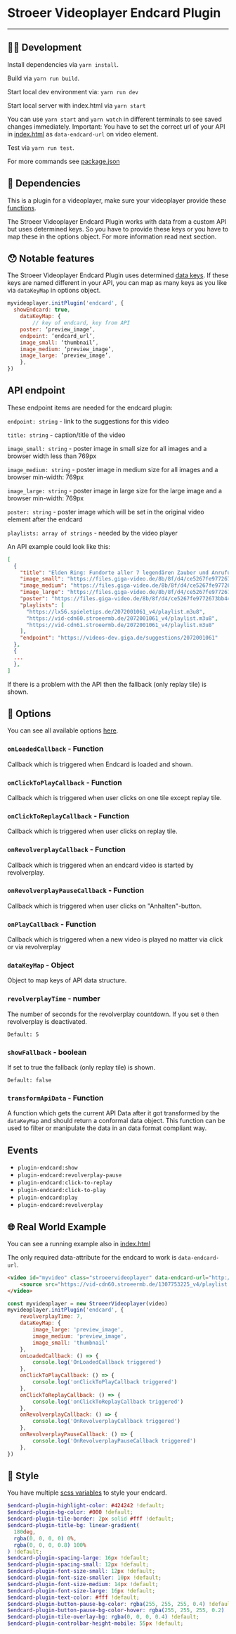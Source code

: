 # Stroeer Videoplayer Endcard Plugin

---

## 🧑‍💻 Development

Install dependencies via `yarn install`.

Build via `yarn run build`.

Start local dev environment via: `yarn run dev`

Start local server with index.html via `yarn start`

You can use `yarn start` and `yarn watch` in different terminals to see saved changes immediately.
Important: You have to set the correct url of your API in [index.html](https://github.com/stroeer/stroeer-videoplayer-plugin-endcard/blob/main/dev/index.html#L32) as `data-endcard-url` on video element.

Test via `yarn run test`.

For more commands see [package.json](https://github.com/stroeer/stroeer-videoplayer-plugin-endcard/blob/main/package.json#L9)

## 👾 Dependencies
This is a plugin for a videoplayer, make sure your videoplayer provide these [functions](https://github.com/stroeer/stroeer-videoplayer-plugin-endcard/blob/main/types/types.d.ts#L11).



The Stroeer Videoplayer Endcard Plugin works with data from a custom API but uses determined keys. So you have to provide these keys or you have to map these in the options object. For more information read next section.

## 😯 Notable features
The Stroeer Videoplayer Endcard Plugin uses determined [data keys](https://github.com/stroeer/stroeer-videoplayer-plugin-endcard/blob/main/types/types.d.ts#L1). If these keys are named different in your API, you can map as many keys as you like via `dataKeyMap` in options object.

```javascript
myvideoplayer.initPlugin('endcard', {
  showEndcard: true,
	dataKeyMap: {
		// key of endcard, key from API
    poster: ‘preview_image’,
    endpoint: ‘endcard_url’,
    image_small: ‘thumbnail’,
    image_medium: ‘preview_image’,
    image_large: ‘preview_image’,
	},
})
```

## API endpoint
These endpoint items are needed for the endcard plugin:

`endpoint: string` - link to the suggestions for this video

`title: string` - caption/title of the video

`image_small: string` - poster image in small size for all images and a browser width less than 769px

`image_medium: string` - poster image in medium size for all images and a browser min-width: 769px

`image_large: string` - poster image in large size for the large image and a browser min-width: 769px

`poster: string` - poster image which will be set in the original video element after the endcard

`playlists: array of strings` - needed by the video player

An API example could look like this: 
```json
[
  {
    "title": "Elden Ring: Fundorte aller 7 legendären Zauber und Anrufungen",
    "image_small": "https://files.giga-video.de/8b/8f/d4/ce5267fe9772673bb448ea25f9_ciAyNDYgMTM4AzhmYzJmNzZiNGFm.jpg",
    "image_medium": "https://files.giga-video.de/8b/8f/d4/ce5267fe9772673bb448ea25f9_ciAyNDYgMTM4AzhmYzJmNzZiNGFm.jpg",
    "image_large": "https://files.giga-video.de/8b/8f/d4/ce5267fe9772673bb448ea25f9_ciAyNDYgMTM4AzhmYzJmNzZiNGFm.jpg",
    "poster": "https://files.giga-video.de/8b/8f/d4/ce5267fe9772673bb448ea25f9_AzhmYzJmNzZiNGFm.jpg",
    "playlists": [
      "https://lx56.spieletips.de/2072001061_v4/playlist.m3u8",
      "https://vid-cdn60.stroeermb.de/2072001061_v4/playlist.m3u8",
      "https://vid-cdn61.stroeermb.de/2072001061_v4/playlist.m3u8"
    ],
    "endpoint": "https://videos-dev.giga.de/suggestions/2072001061"
  },
  {
  ...
  },
]
```

If there is a problem with the API then the fallback (only replay tile) is shown.

## 🔌 Options

You can see all available options [here](https://github.com/stroeer/stroeer-videoplayer-plugin-endcard/blob/main/types/types.d.ts#L21).
	
### `onLoadedCallback` - Function

Callback which is triggered when Endcard is loaded and shown.

### `onClickToPlayCallback` - Function

Callback which is triggered when user clicks on one tile except replay tile.

### `onClickToReplayCallback` - Function

Callback which is triggered when user clicks on replay tile.

### `onRevolverplayCallback` - Function

Callback which is triggered when an endcard video is started by revolverplay.

### `onRevolverplayPauseCallback` - Function

Callback which is triggered when user clicks on "Anhalten"-button.

### `onPlayCallback` - Function

Callback which is triggered when a new video is played no matter via click or via revolverplay

### `dataKeyMap` - Object

Object to map keys of API data structure.

### `revolverplayTime` - number

The number of seconds for the revolverplay countdown. If you set `0` then revolverplay is deactivated.

`Default: 5`

### `showFallback` - boolean

If set to true the fallback (only replay tile) is shown.

`Default: false`

### `transformApiData` - Function

A function which gets the current API Data after it got transformed by the `dataKeyMap` and should return a conformal data object.
This function can be used to filter or manipulate the data in an data format compliant way.

## Events

- `plugin-endcard:show`
- `plugin-endcard:revolverplay-pause`
- `plugin-endcard:click-to-replay`
- `plugin-endcard:click-to-play`
- `plugin-endcard:play`
- `plugin-endcard:revolverplay`


## 🌐 Real World Example

You can see a running example also in [index.html](https://github.com/stroeer/stroeer-videoplayer-plugin-endcard/blob/main/dev/index.html)

The only required data-attribute for the endcard to work is `data-endcard-url`.
```HTML
<video id="myvideo" class="stroeervideoplayer" data-endcard-url="http://localhost:5000/">
	<source src="https://vid-cdn60.stroeermb.de/1307753225_v4/playlist.m3u8" type="application/x-mpegURL">
</video>
``` 

```javascript
const myvideoplayer = new StroeerVideoplayer(video)
myvideoplayer.initPlugin('endcard', {
	revolverplayTime: 7,
	dataKeyMap: {
		image_large: 'preview_image',
		image_medium: 'preview_image',
		image_small: 'thumbnail'
	},
	onLoadedCallback: () => {
		console.log('OnLoadedCallback triggered')
 	},
 	onClickToPlayCallback: () => {
		console.log('onClickToPlayCallback triggered')
	},
	onClickToReplayCallback: () => {
		console.log('onClickToReplayCallback triggered')
	},
	onRevolverplayCallback: () => {
		console.log('OnRevolverplayCallback triggered')
 	},
 	onRevolverplayPauseCallback: () => {
		console.log('OnRevolverplayPauseCallback triggered')
	},
})
```

## 👗 Style

You have multiple [scss variables](https://github.com/stroeer/stroeer-videoplayer-plugin-endcard/blob/main/src/endcard.scss) to style your endcard.

```scss
$endcard-plugin-highlight-color: #424242 !default;
$endcard-plugin-bg-color: #000 !default;
$endcard-plugin-tile-border: 2px solid #fff !default;
$endcard-plugin-title-bg: linear-gradient(
  180deg,
  rgba(0, 0, 0, 0) 0%,
  rgba(0, 0, 0, 0.8) 100%
) !default;
$endcard-plugin-spacing-large: 16px !default;
$endcard-plugin-spacing-small: 12px !default;
$endcard-plugin-font-size-small: 12px !default;
$endcard-plugin-font-size-smaller: 10px !default;
$endcard-plugin-font-size-medium: 14px !default;
$endcard-plugin-font-size-large: 16px !default;
$endcard-plugin-text-color: #fff !default;
$endcard-plugin-button-pause-bg-color: rgba(255, 255, 255, 0.4) !default;
$endcard-plugin-button-pause-bg-color-hover: rgba(255, 255, 255, 0.2) !default;
$endcard-plugin-tile-overlay-bg: rgba(0, 0, 0, 0.4) !default;
$endcard-plugin-controlbar-height-mobile: 55px !default;
```
